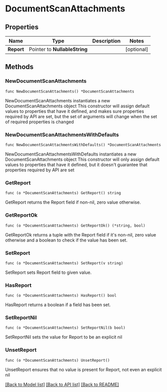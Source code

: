 # DocumentScanAttachments

## Properties

Name | Type | Description | Notes
------------ | ------------- | ------------- | -------------
**Report** | Pointer to **NullableString** |  | [optional] 

## Methods

### NewDocumentScanAttachments

`func NewDocumentScanAttachments() *DocumentScanAttachments`

NewDocumentScanAttachments instantiates a new DocumentScanAttachments object
This constructor will assign default values to properties that have it defined,
and makes sure properties required by API are set, but the set of arguments
will change when the set of required properties is changed

### NewDocumentScanAttachmentsWithDefaults

`func NewDocumentScanAttachmentsWithDefaults() *DocumentScanAttachments`

NewDocumentScanAttachmentsWithDefaults instantiates a new DocumentScanAttachments object
This constructor will only assign default values to properties that have it defined,
but it doesn't guarantee that properties required by API are set

### GetReport

`func (o *DocumentScanAttachments) GetReport() string`

GetReport returns the Report field if non-nil, zero value otherwise.

### GetReportOk

`func (o *DocumentScanAttachments) GetReportOk() (*string, bool)`

GetReportOk returns a tuple with the Report field if it's non-nil, zero value otherwise
and a boolean to check if the value has been set.

### SetReport

`func (o *DocumentScanAttachments) SetReport(v string)`

SetReport sets Report field to given value.

### HasReport

`func (o *DocumentScanAttachments) HasReport() bool`

HasReport returns a boolean if a field has been set.

### SetReportNil

`func (o *DocumentScanAttachments) SetReportNil(b bool)`

 SetReportNil sets the value for Report to be an explicit nil

### UnsetReport
`func (o *DocumentScanAttachments) UnsetReport()`

UnsetReport ensures that no value is present for Report, not even an explicit nil

[[Back to Model list]](../README.md#documentation-for-models) [[Back to API list]](../README.md#documentation-for-api-endpoints) [[Back to README]](../README.md)


